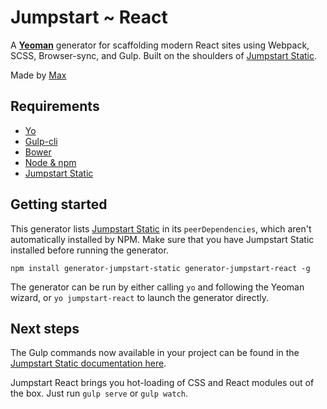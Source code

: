 # Jumpstart ~ React
A [**Yeoman**](http://yeoman.io/) generator for scaffolding modern React sites using Webpack, SCSS, Browser-sync, and Gulp. Built on the shoulders of [Jumpstart Static](https://github.com/max-barry/generator-jumpstart-static).

Made by [Max](https://twitter.com/mxbrry)

## Requirements
 - [Yo](http://yeoman.io/learning/)
 - [Gulp-cli](https://github.com/gulpjs/gulp-cli)
 - [Bower](http://bower.io/)
 - [Node & npm](http://nodejs.org/)
 - [Jumpstart Static](https://github.com/max-barry/generator-jumpstart-static)

## Getting started
This generator lists [Jumpstart Static](https://github.com/max-barry/generator-jumpstart-static) in its `peerDependencies`, which aren't automatically installed by NPM. Make sure that you have Jumpstart Static installed before running the generator.

`npm install generator-jumpstart-static generator-jumpstart-react -g`

The generator can be run by either calling `yo` and following the Yeoman wizard, or `yo jumpstart-react` to launch the generator directly.

## Next steps
The Gulp commands now available in your project can be found in the [Jumpstart Static documentation here](https://github.com/max-barry/generator-jumpstart-static).

Jumpstart React brings you hot-loading of CSS and React modules out of the box. Just run `gulp serve` or `gulp watch`.
